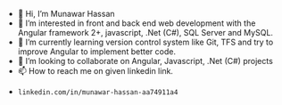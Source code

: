 - 👋 Hi, I’m Munawar Hassan
- 👀 I’m interested in front and back end web development with the Angular framework 2+, javascript, .Net (C#), SQL Server and MySQL.
- 🌱 I’m currently learning version control system like Git, TFS and try to improve Angular to implement better code.
- 💞️ I’m looking to collaborate on Angular, Javascript, .Net (C#) projects
- 📫 How to reach me on given linkedin link.
-     linkedin.com/in/munawar-hassan-aa74911a4

<!---
Munawar080/Munawar080 is a ✨ special ✨ repository because its `README.md` (this file) appears on your GitHub profile.
You can click the Preview link to take a look at your changes.
--->

